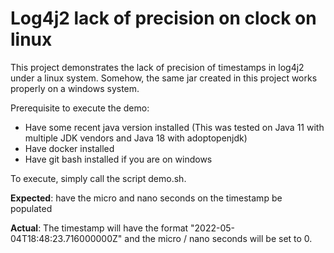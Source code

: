 # Log4j2 lack of precision on clock on linux

This project demonstrates the lack of precision of timestamps in log4j2 under a linux system. Somehow, the same jar created in this project works properly on a windows system.

Prerequisite to execute the demo:
- Have some recent java version installed (This was tested on Java 11 with multiple JDK vendors and Java 18 with adoptopenjdk)
- Have docker installed
- Have git bash installed if you are on windows

To execute, simply call the script demo.sh. 

**Expected**: have the micro and nano seconds on the timestamp be populated

**Actual**: The timestamp will have the format "2022-05-04T18:48:23.716000000Z" and the micro / nano seconds will be set to 0.
